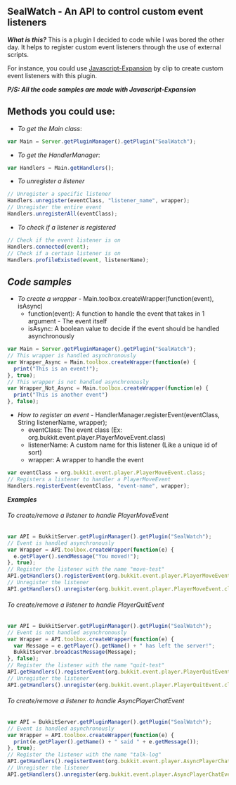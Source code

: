 ## SealWatch - An API to control custom event listeners

***What is this?*** This is a plugin I decided to code while I was bored the other day. It helps to register custom event listeners through the use of external scripts.

For instance, you could use <a href="https://github.com/PlaceholderAPI/Javascript-Expansion">Javascript-Expansion</a> by clip to create custom event listeners with this plugin.

***P/S: All the code samples are made with Javascript-Expansion***

## Methods you could use:
- *To get the Main class*:
```javascript
var Main = Server.getPluginManager().getPlugin("SealWatch");
```
- *To get the HandlerManager*:
```javascript
var Handlers = Main.getHandlers();
```
- *To unregister a listener*
```javascript
// Unregister a specific listener
Handlers.unregister(eventClass, "listener_name", wrapper);
// Unregister the entire event
Handlers.unregisterAll(eventClass);
```

- *To check if a listener is registered*
```javascript
// Check if the event listener is on
Handlers.connected(event);
// Check if a certain listener is on
Handlers.profileExisted(event, listenerName);
```

## ***Code samples***
- *To create a wrapper* - Main.toolbox.createWrapper(function(event), isAsync)
  - function(event): A function to handle the event that takes in 1 argument - The event itself
  - isAsync: A boolean value to decide if the event should be handled asynchronously
```javascript
var Main = Server.getPluginManager().getPlugin("SealWatch");
// This wrapper is handled asynchronously
var Wrapper_Async = Main.toolbox.createWrapper(function(e) {
  print("This is an event!");
}, true);
// This wrapper is not handled asynchronously
var Wrapper_Not_Async = Main.toolbox.createWrapper(function(e) {
  print("This is another event")
}, false);
```
- *How to register an event* - HandlerManager.registerEvent(eventClass, String listenerName, wrapper);
  - eventClass: The event class (Ex: org.bukkit.event.player.PlayerMoveEvent.class)
  - listenerName: A custom name for this listener (Like a unique id of sort)
  - wrapper: A wrapper to handle the event
```javascript
var eventClass = org.bukkit.event.player.PlayerMoveEvent.class;
// Registers a listener to handler a PlayerMoveEvent
Handlers.registerEvent(eventClass, "event-name", wrapper);
```
***Examples***

###### To create/remove a listener to handle PlayerMoveEvent
```javascript
var API = BukkitServer.getPluginManager().getPlugin("SealWatch");
// Event is handled asynchronously
var Wrapper = API.toolbox.createWrapper(function(e) {
  e.getPlayer().sendMessage("You moved!");
}, true);
// Register the listener with the name "move-test"
API.getHandlers().registerEvent(org.bukkit.event.player.PlayerMoveEvent.class, "move-test", Wrapper);
// Unregister the listener
API.getHandlers().unregister(org.bukkit.event.player.PlayerMoveEvent.class, "move-test");
```

###### To create/remove a listener to handle PlayerQuitEvent
```javascript
var API = BukkitServer.getPluginManager().getPlugin("SealWatch");
// Event is not handled asynchronously
var Wrapper = API.toolbox.createWrapper(function(e) {
  var Message = e.getPlayer().getName() + " has left the server!";
  BukkitServer.broadcastMessage(Message);
}, false);
// Register the listener with the name "quit-test"
API.getHandlers().registerEvent(org.bukkit.event.player.PlayerQuitEvent.class, "quit-test", Wrapper);
// Unregister the listener
API.getHandlers().unregister(org.bukkit.event.player.PlayerQuitEvent.class, "quit-test");
```

###### To create/remove a listener to handle AsyncPlayerChatEvent
```javascript
var API = BukkitServer.getPluginManager().getPlugin("SealWatch");
// Event is handled asynchronously
var Wrapper = API.toolbox.createWrapper(function(e) {
  print(e.getPlayer().getName() + " said " + e.getMessage());
}, true);
// Register the listener with the name "talk-log"
API.getHandlers().registerEvent(org.bukkit.event.player.AsyncPlayerChatEvent.class, "talk-log", Wrapper);
// Unregister the listener
API.getHandlers().unregister(org.bukkit.event.player.AsyncPlayerChatEvent.class, "talk-log");
```
